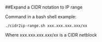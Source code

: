 ##Expand a CIDR notation to IP range

Command in a bash shell example:
```
./cidr2ip-range.sh xxx.xxx.xxx.xxx/xx
```

Where xxx.xxx.xxx.xxx/xx is a CIDR netblock
